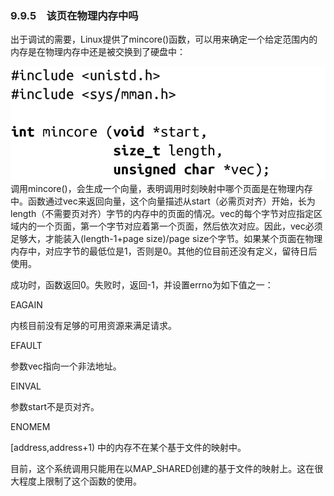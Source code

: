 ### 9.9.5　该页在物理内存中吗

出于调试的需要，Linux提供了mincore()函数，可以用来确定一个给定范围内的内存是在物理内存中还是被交换到了硬盘中：



![472.png](../images/472.png)
调用mincore()，会生成一个向量，表明调用时刻映射中哪个页面是在物理内存中。函数通过vec来返回向量，这个向量描述从start（必需页对齐）开始，长为length（不需要页对齐）字节的内存中的页面的情况。vec的每个字节对应指定区域内的一个页面，第一个字节对应着第一个页面，然后依次对应。因此，vec必须足够大，才能装入(length-1+page size)/page size个字节。如果某个页面在物理内存中，对应字节的最低位是1，否则是0。其他的位目前还没有定义，留待日后使用。

成功时，函数返回0。失败时，返回-1，并设置errno为如下值之一：

EAGAIN

内核目前没有足够的可用资源来满足请求。

EFAULT

参数vec指向一个非法地址。

EINVAL

参数start不是页对齐。

ENOMEM

[address,address+1) 中的内存不在某个基于文件的映射中。

目前，这个系统调用只能用在以MAP_SHARED创建的基于文件的映射上。这在很大程度上限制了这个函数的使用。

